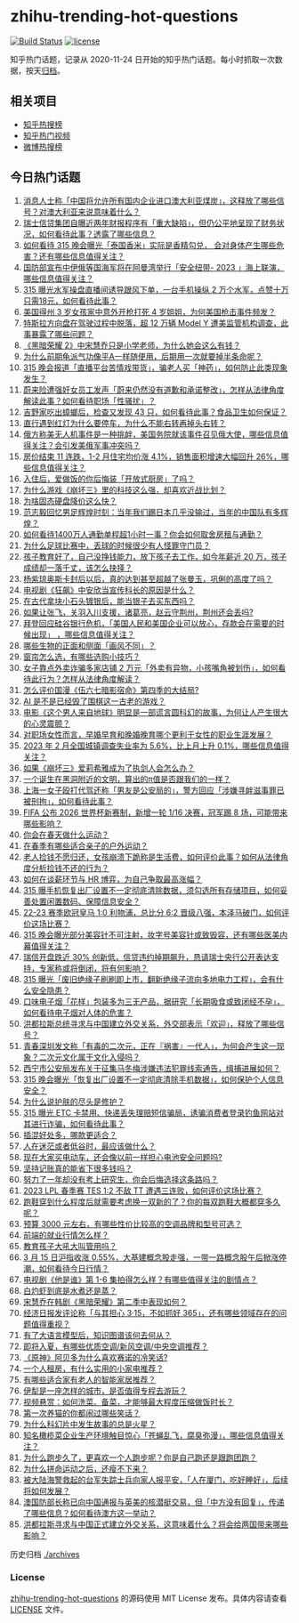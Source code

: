 # zhihu-trending-hot-questions

[![Build Status](https://github.com/justjavac/zhihu-trending-hot-questions/workflows/ci/badge.svg?branch=master)](https://github.com/justjavac/zhihu-trending-hot-questions/actions)
[![license](https://img.shields.io/github/license/justjavac/zhihu-trending-hot-questions)](https://github.com/justjavac/zhihu-trending-hot-questions/blob/master/LICENSE)

知乎热门话题，记录从 2020-11-24
日开始的知乎热门话题。每小时抓取一次数据，按天[归档](./archives)。

## 相关项目

- [知乎热搜榜](https://github.com/justjavac/zhihu-trending-top-search)
- [知乎热门视频](https://github.com/justjavac/zhihu-trending-hot-video)
- [微博热搜榜](https://github.com/justjavac/weibo-trending-hot-search)

## 今日热门话题

<!-- BEGIN -->
<!-- 最后更新时间 Thu Mar 16 2023 08:32:30 GMT+0800 (China Standard Time) -->

1. [消息人士称「中国将允许所有国内企业进口澳大利亚煤炭」，这释放了哪些信号？对澳大利亚来说意味着什么？](https://www.zhihu.com/question/589668900)
1. [瑞士信贷集团自曝近两年财报程序有「重大缺陷」，但仍公平地呈现了财务状况，如何看待此事？透露了哪些信息？](https://www.zhihu.com/question/589567724)
1. [如何看待 315 晚会曝光「泰国香米」实际是香精勾兑， 会对身体产生哪些危害？还有哪些信息值得关注？](https://www.zhihu.com/question/589809267)
1. [国防部宣布中伊俄等国海军将在阿曼湾举行「安全纽带- 2023 」海上联演，哪些信息值得关注？](https://www.zhihu.com/question/589726617)
1. [315 曝光水军操盘直播间诱导跟风下单，一台手机操纵 2 万个水军，点赞十万只需18元，如何看待此事？](https://www.zhihu.com/question/589825904)
1. [美国得州 3 岁女孩家中意外开枪打死 4 岁姐姐，为何美国枪击事件频发？](https://www.zhihu.com/question/589521389)
1. [特斯拉方向盘在驾驶过程中脱落，超 12 万辆 Model Y 遭美监管机构调查，此事暴露了哪些问题？](https://www.zhihu.com/question/588652330)
1. [《黑暗荣耀 2》中宋慧乔只是小学老师，为什么她会这么有钱？](https://www.zhihu.com/question/577319936)
1. [为什么前期龟派气功像平A一样随便用，后期用一次就要掉半条命呢？](https://www.zhihu.com/question/589422175)
1. [315 晚会报道「直播平台苦情戏带货」，骗老人买「神药」，如何防止此类现象发生？](https://www.zhihu.com/question/589816078)
1. [蔚来险遭强奸女员工发声「蔚来仍然没有道歉和承诺整改」，怎样从法律角度解读此事？如何看待职场「性骚扰」？](https://www.zhihu.com/question/589568981)
1. [吉野家吃出蟑螂后，检查又发现 43 只，如何看待此事？食品卫生如何保证？](https://www.zhihu.com/question/589748456)
1. [直行遇到红灯为什么要停车，为什么不能右转再掉头右转？](https://www.zhihu.com/question/587330407)
1. [俄方称美无人机事件是一种挑衅，美国务院就该事件召见俄大使，哪些信息值得关注？会引发美俄军事冲突吗？](https://www.zhihu.com/question/589682124)
1. [房价结束 11 连跌，1-2 月住宅均价涨 4.1%，销售面积增速大幅回升 26%，哪些信息值得关注？](https://www.zhihu.com/question/589762433)
1. [入住后，爱做饭的你后悔装「开放式厨房」了吗？](https://www.zhihu.com/question/585163379)
1. [为什么游戏《崩坏三》里的科技这么强，却喜欢近战比划？](https://www.zhihu.com/question/588967935)
1. [为啥固态硬盘降价这么快？](https://www.zhihu.com/question/582784327)
1. [范志毅回忆男足辉煌时刻：当年我们踢日本几乎没输过，当年的中国队有多辉煌？](https://www.zhihu.com/question/589454245)
1. [如何看待1400万人通勤单程超1小时一事？你会如何取舍房租与通勤？](https://www.zhihu.com/question/589540583)
1. [为什么足球比赛中，丢球的时候很少有人怪罪守门员？](https://www.zhihu.com/question/485365858)
1. [孩子教育好了，自己没挣钱能力，放下孩子去工作，如今年薪近 20 万，孩子成绩却一落千丈，该怎么抉择？](https://www.zhihu.com/question/587402084)
1. [杨紫琼奥斯卡封后以后，真的达到甚至超越了张曼玉，巩俐的高度了吗？](https://www.zhihu.com/question/589391546)
1. [电视剧《狂飙》中安欣当宣传科长的原因是什么？](https://www.zhihu.com/question/588387404)
1. [在古代拿块小石头镀银后，能当银子去买东西吗？](https://www.zhihu.com/question/589065183)
1. [如果让张飞，关羽入川支援，诸葛亮，赵云守荆州，荆州还会丢吗?](https://www.zhihu.com/question/588493424)
1. [拜登回应硅谷银行危机，「美国人民和美国企业可以放心，存款会在需要的时候出现」 ，哪些信息值得关注？](https://www.zhihu.com/question/589295638)
1. [哪些生物的正面和侧面「画风不同」？](https://www.zhihu.com/question/589637922)
1. [窗帘怎么选，有哪些选购小技巧？](https://www.zhihu.com/question/585163843)
1. [女子靠点外卖诈骗多家店铺 2 万元「外卖有异物，小孩嘴角被划伤」，如何看待此行为？怎样从法律角度解读？](https://www.zhihu.com/question/589555341)
1. [怎么评价国漫《伍六七暗影宿命》第四季的大结局?](https://www.zhihu.com/question/589704289)
1. [AI 是不是已经毁了围棋这一古老的游戏？](https://www.zhihu.com/question/266132270)
1. [电影《这个男人来自地球》明显是一部谎言圆科幻的故事，为何让人产生很大的心灵震颤？](https://www.zhihu.com/question/28856229)
1. [对职场女性而言，早婚早育和晚婚晚育哪个更利于女性的职业生涯发展？](https://www.zhihu.com/question/443071461)
1. [2023 年 2 月全国城镇调查失业率为 5.6%，比上月上升 0.1%，哪些信息值得关注？](https://www.zhihu.com/question/589684390)
1. [如果《崩坏三》爱莉希雅成为了执剑人会怎么办？](https://www.zhihu.com/question/558270791)
1. [一个诞生在黑洞附近的文明，算出的π值是否跟我们的一样？](https://www.zhihu.com/question/589538933)
1. [上海一女子殴打代驾还称「男友是公安局的」，警方回应「涉嫌寻衅滋事罪已被刑拘」，如何看待此事？](https://www.zhihu.com/question/589697892)
1. [FIFA 公布 2026 世界杯新赛制，新增一轮 1/16 决赛，冠军踢 8 场，可能带来哪些影响？](https://www.zhihu.com/question/589682232)
1. [你会在春天做什么运动？](https://www.zhihu.com/question/586172475)
1. [在春季有哪些适合亲子的户外运动？](https://www.zhihu.com/question/586172232)
1. [老人捡钱不愿归还，女孩崩溃下跪称是生活费，如何评价此事？如何从法律角度分析捡钱不还的行为？](https://www.zhihu.com/question/589485034)
1. [如何在谈薪环节与 HR 博弈，为自己争取最高涨幅？](https://www.zhihu.com/question/587697930)
1. [315 曝手机恢复出厂设置不一定彻底清除数据，须勾选所有存储项目，如何妥善处置闲置数码、保障信息安全？](https://www.zhihu.com/question/589828903)
1. [22-23 赛季欧冠皇马 1:0 利物浦，总比分 6:2 晋级八强，本泽马破门，如何评价这场比赛？](https://www.zhihu.com/question/589855733)
1. [315 晚会曝光部分美容针不可注射，妆字号美容针或致毁容，还有哪些医美内幕值得关注？](https://www.zhihu.com/question/589810431)
1. [瑞信开盘跌近 30% 创新低，信贷违约掉期飙升，恳请瑞士央行公开表达支持，专家称或将倒闭，将有何影响？](https://www.zhihu.com/question/589849038)
1. [315 曝光「废旧绝缘子刷刷即上市，翻新绝缘子流向多地电力工程」，会有什么安全隐患？](https://www.zhihu.com/question/589832579)
1. [口味电子烟「花样」包装多为三无产品，据研究「长期吸食或致闭经不孕」，如何看待电子烟对人体的危害？](https://www.zhihu.com/question/589742556)
1. [洪都拉斯总统寻求与中国建立外交关系，外交部表示「欢迎」，释放了哪些信号？](https://www.zhihu.com/question/589747428)
1. [青春深圳发文称「有毒的二次元，正在『祸害』一代人」，为何会产生这一现象？二次元文化属于文化入侵吗？](https://www.zhihu.com/question/589484810)
1. [西宁市公安局发布关于征集马冬梅涉嫌违法犯罪线索通告，缉捕进展如何？](https://www.zhihu.com/question/589537344)
1. [315 晚会曝光「恢复出厂设置不一定彻底清除手机数据」，如何保护个人信息安全？](https://www.zhihu.com/question/589828588)
1. [为什么说护肤的尽头是修护？](https://www.zhihu.com/question/589753917)
1. [315 曝光 ETC 卡禁用、快递丢失理赔短信骗局，诱骗消费者登录钓鱼网站对其进行诈骗，如何看待此事？](https://www.zhihu.com/question/589823008)
1. [插混好处多，哪款更适合？](https://www.zhihu.com/question/589537156)
1. [人在迷茫或者低谷时，最应该做什么？](https://www.zhihu.com/question/580673563)
1. [现在大家买电动车，还会像以前一样担心电池安全问题吗?](https://www.zhihu.com/question/589703818)
1. [坚持记账真的能省下很多钱吗？](https://www.zhihu.com/question/587849361)
1. [努力了一年却没有考上研究生，你会后悔选择这条路吗？](https://www.zhihu.com/question/588356768)
1. [2023 LPL 春季赛 TES 1:2 不敌 TT 遭遇三连败，如何评价这场比赛？](https://www.zhihu.com/question/589749789)
1. [跑鞋穿到什么程度后就需要考虑换一双新的了？你的每双跑鞋大概都穿多久呢？](https://www.zhihu.com/question/585923691)
1. [预算 3000 元左右，有哪些性价比较高的空调品牌和型号可选？](https://www.zhihu.com/question/585897352)
1. [前端的就业行情怎么样？](https://www.zhihu.com/question/566343033)
1. [教育孩子大吼大叫管用吗？](https://www.zhihu.com/question/587451437)
1. [3 月 15 日沪指收涨 0.55%，大基建概念股走强，一带一路概念股午后掀涨停潮，如何看待今日行情？](https://www.zhihu.com/question/589700037)
1. [电视剧《他是谁》第 1-6 集拍得怎么样？有哪些值得关注的剧情点？](https://www.zhihu.com/question/589621461)
1. [白灼虾到底是水煮还是蒸？](https://www.zhihu.com/question/578866459)
1. [宋慧乔在韩剧《黑暗荣耀》第二季中表现如何？](https://www.zhihu.com/question/588689391)
1. [经济日报发评论称「与其担心 3·15，不如抓好 365」，还有哪些领域存在的问题值得重视？](https://www.zhihu.com/question/589682302)
1. [有了大语言模型后，知识图谱该何去何从？](https://www.zhihu.com/question/588865784)
1. [即将入夏，有哪些优质空调/新风空调/中央空调推荐？](https://www.zhihu.com/question/588727531)
1. [《原神》阿贝多为什么喜欢赛诺的冷笑话?](https://www.zhihu.com/question/589485700)
1. [一个人租房，有什么实用的小家电推荐？](https://www.zhihu.com/question/587232452)
1. [有哪些适合家有老人的智能家居推荐？](https://www.zhihu.com/question/584236023)
1. [伊犁是一座怎样的城市，是否值得专程去游玩？](https://www.zhihu.com/question/588296618)
1. [视频悬赏：如何洗菜、备菜，才能够最大程度压缩做饭时长？](https://www.zhihu.com/question/412600582)
1. [第一次养猫的你都闹过哪些笑话？](https://www.zhihu.com/question/588685188)
1. [为什么科幻片中发生故事的总是火星？](https://www.zhihu.com/question/588268346)
1. [知名橄榄菜企业生产环境触目惊心「苍蝇乱飞，腐臭弥漫」，哪些信息值得关注？](https://www.zhihu.com/question/589678651)
1. [为什么跑步久了，更喜欢一个人跑步呢？你是自己跑还是跟跑团跑？](https://www.zhihu.com/question/589180345)
1. [为什么拼命运动之后，还瘦不下来？](https://www.zhihu.com/question/584330693)
1. [被大陆海警救起的台军失踪士兵向家人报平安，「人在厦门，吃好睡好」，后续将如何发展？](https://www.zhihu.com/question/589590740)
1. [澳国防部长称已向中国通报与英美的核潜艇交易，但「中方没有回复」，传递了哪些信息？如何看待澳方这一举动？](https://www.zhihu.com/question/589506390)
1. [洪都拉斯寻求与中国正式建立外交关系，这意味着什么？将会给两国带来哪些影响？](https://www.zhihu.com/question/589674784)

<!-- END -->

历史归档 [./archives](./archives)

### License

[zhihu-trending-hot-questions](https://github.com/justjavac/zhihu-trending-hot-questions)
的源码使用 MIT License 发布。具体内容请查看 [LICENSE](./LICENSE) 文件。
